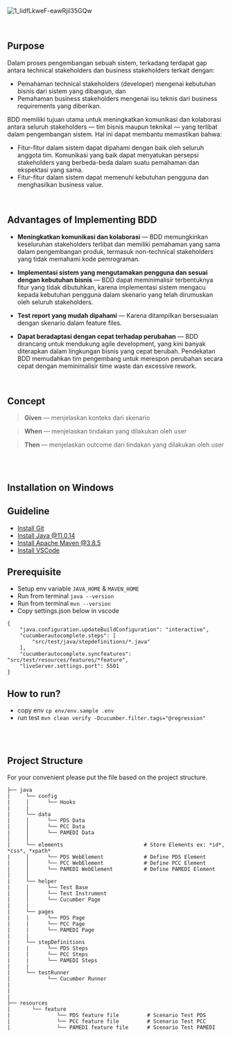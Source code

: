 ![1_lidfLkweF-eawRjil35GQw](https://user-images.githubusercontent.com/103411461/176112983-4e53de97-77f0-437f-80ee-788163c05e14.jpeg)

<br>

## **Purpose**

Dalam proses pengembangan sebuah sistem, terkadang terdapat gap antara technical stakeholders dan business stakeholders terkait dengan:

- Pemahaman technical stakeholders (developer) mengenai kebutuhan bisnis dari sistem yang dibangun, dan
- Pemahaman business stakeholders mengenai isu teknis dari business requirements yang diberikan.

BDD memiliki tujuan utama untuk meningkatkan komunikasi dan kolaborasi antara seluruh stakeholders — tim bisnis maupun teknikal — yang terlibat dalam pengembangan sistem. Hal ini dapat membantu memastikan bahwa:

- Fitur-fitur dalam sistem dapat dipahami dengan baik oleh seluruh anggota tim. Komunikasi yang baik dapat menyatukan persepsi stakeholders yang berbeda-beda dalam suatu pemahaman dan ekspektasi yang sama.
- Fitur-fitur dalam sistem dapat memenuhi kebutuhan pengguna dan menghasilkan business value.

<br>

## **Advantages of Implementing BDD**

- **Meningkatkan komunikasi dan kolaborasi** — BDD memungkinkan keseluruhan stakeholders terlibat dan memiliki pemahaman yang sama dalam pengembangan produk, termasuk non-technical stakeholders yang tidak memahami kode pemrograman.

- **Implementasi sistem yang mengutamakan pengguna dan sesuai dengan kebutuhan bisnis** — BDD dapat meminimalisir terbentuknya fitur yang tidak dibutuhkan, karena implementasi sistem mengacu kepada kebutuhan pengguna dalam skenario yang telah dirumuskan oleh seluruh stakeholders.

- **Test report yang mudah dipahami** — Karena ditampilkan bersesuaian dengan skenario dalam feature files.

- **Dapat beradaptasi dengan cepat terhadap perubahan** — BDD dirancang untuk mendukung agile development, yang kini banyak diterapkan dalam lingkungan bisnis yang cepat berubah. Pendekatan BDD memudahkan tim pengembang untuk merespon perubahan secara cepat dengan meminimalisir time waste dan excessive rework.

<br>

## **Concept**

> **Given** — menjelaskan konteks dari skenario

> **When** — menjelaskan tindakan yang dilakukan oleh user

> **Then** — menjelaskan outcome dari tindakan yang dilakukan oleh user



<br>
<br>

## Installation on Windows

## Guideline
- [Install Git](https://git-scm.com/downloads)
- [Install Java @11.0.14](https://www.oracle.com/java/technologies/downloads/)
- [Install Apache Maven @3.8.5](https://dlcdn.apache.org/maven/maven-3/3.8.5/binaries/apache-maven-3.8.5-bin.zip)
- [Install VSCode](https://code.visualstudio.com/download)

## Prerequisite
- Setup env variable `JAVA_HOME` & `MAVEN_HOME`
- Run from terminal `java --version`
- Run from terminal `mvn --version`
- Copy settings.json below in vscode
```
{
    "java.configuration.updateBuildConfiguration": "interactive",
    "cucumberautocomplete.steps": [
        "src/test/java/stepdefinitions/*.java"
    ],
    "cucumberautocomplete.syncfeatures": "src/test/resources/features/*feature",
    "liveServer.settings.port": 5501
}
```

## How to run?
- copy env `cp env/env.sample .env`
- run test `mvn clean verify -Dcucumber.filter.tags="@regression"`

<br>
<br>

## Project Structure
For your convenient please put the file based on the project structure.

```
├── java
|     └── config                                       
|     │      └── Hooks
|     |
|     └── data                        
|     │      └── PDS Data              
|     │      └── PCC Data
|     │      └── PAMEDI Data
│     │
|     └── elements                          # Store Elements ex: *id*, *css*, *xpath*             
|     │      └── PDS WebElement             # Define PDS Element
|     │      └── PCC WebElement             # Define PCC Element
|     │      └── PAMEDI WebElement          # Define PAMEDI Element
│     │
|     └── helper 
|     │      └── Test Base
|     │      └── Test Instrument
|     │      └── Cucumber Page
|     |
|     └── pages
|     |      └── PDS Page
|     |      └── PCC Page
|     |      └── PAMEDI Page
|     |
|     └── stepDefinitions
|     |      └── PDS Steps
|     |      └── PCC Steps
|     |      └── PAMEDI Steps
|     |
|     └── testRunner
|            └── Cucumber Runner
|
|
|
├── resources
|       └── feature  
|               └── PDS feature file         # Scenario Test PDS
|               └── PCC feature file         # Scenario Test PCC
|               └── PAMEDI feature file      # Scenario Test PAMEDI
```